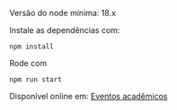 Versão do node mínima: 18.x

Instale as dependências com:

```
npm install
```

Rode com

```
npm run start
```

Disponível online em: [Eventos acadêmicos](https://eventos-academicos.bcorp.tech)